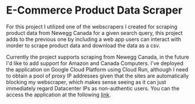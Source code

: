 # E-Commerce Product Data Scraper
For this project I utilized one of the webscrapers I created for scraping 
product data from Newegg Canada for a given search query, this project adds to the previous one by including a web app users can interact with inorder to scrape product data and download the data as a csv.  

Currently the project supports scraping from Newegg Canada, in the future I'd like to add support for Amazon and Canada Computers. I've deployed the application on Google Cloud Platform using Cloud Run, although I need to obtain a pool of proxy IP addresses given that the sites are automatically blocking my webscraper, which makes sense seeing as it can just immediately regard Datacenter IPs as non-authentic users. You can the access the application at the following [link](https://ecom-scraper-flask-4ol4gxt7cq-uc.a.run.app).
